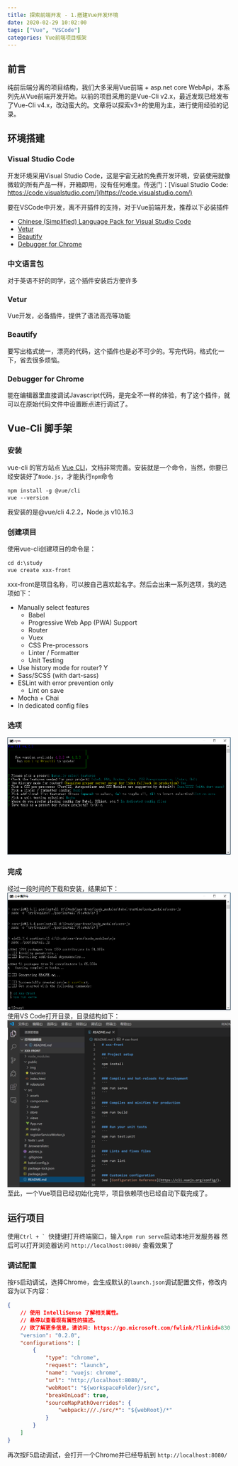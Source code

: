 ```yaml
---
title: 探索前端开发 - 1.搭建Vue开发环境
date: 2020-02-29 10:02:00
tags: ["Vue", "VSCode"]
categories: Vue前端项目框架
---
```


## 前言
纯前后端分离的项目结构，我们大多采用Vue前端 + asp.net core WebApi，本系列先从Vue前端开发开始。以前的项目采用的是Vue-Cli v2.x，最近发现已经发布了Vue-Cli v4.x，改动蛮大的。文章将以探索v3+的使用为主，进行使用经验的记录。

## 环境搭建
### Visual Studio Code
开发环境采用Visual Studio Code，这是宇宙无敌的免费开发环境，安装使用就像微软的所有产品一样，开箱即用，没有任何难度。传送门：[Visual Studio Code: https://code.visualstudio.com/](https://code.visualstudio.com/)

要在VSCode中开发，离不开插件的支持，对于Vue前端开发，推荐以下必装插件
* [Chinese (Simplified) Language Pack for Visual Studio Code](https://marketplace.visualstudio.com/items?itemName=MS-CEINTL.vscode-language-pack-zh-hans)
* [Vetur](https://marketplace.visualstudio.com/items?itemName=octref.vetur)
* [Beautify](https://marketplace.visualstudio.com/items?itemName=HookyQR.beautify)
* [Debugger for Chrome](https://marketplace.visualstudio.com/items?itemName=msjsdiag.debugger-for-chrome)
<!-- more -->

### 中文语言包
对于英语不好的同学，这个插件安装后方便许多
### Vetur
Vue开发，必备插件，提供了语法高亮等功能
### Beautify
要写出格式统一，漂亮的代码，这个插件也是必不可少的。写完代码，格式化一下，省去很多烦恼。
### Debugger for Chrome
能在编辑器里直接调试Javascript代码，是完全不一样的体验，有了这个插件，就可以在原始代码文件中设置断点进行调试了。

## Vue-Cli 脚手架
### 安装
vue-cli 的官方站点 [Vue CLI](https://cli.vuejs.org/zh/)，文档非常完善。安装就是一个命令，当然，你要已经安装好了`Node.js`，才能执行`npm`命令
```
npm install -g @vue/cli
vue --version
```
我安装的是@vue/cli 4.2.2，Node.js v10.16.3
### 创建项目
使用vue-cli创建项目的命令是：
```
cd d:\study
vue create xxx-front
```
xxx-front是项目名称，可以按自己喜欢起名字。然后会出来一系列选项，我的选项如下：
* Manually select features
    * Babel
    * Progressive Web App (PWA) Support
    * Router
    * Vuex
    * CSS Pre-processors
    * Linter / Formatter
    * Unit Testing
* Use history mode for router? Y
* Sass/SCSS (with dart-sass)
* ESLint with error prevention only
    * Lint on save
* Mocha + Chai
* In dedicated config files

### 选项
![选项截图](/assets/images/vuefrontstep1/1.png)
### 完成
经过一段时间的下载和安装，结果如下：
![创建结果](/assets/images/vuefrontstep1/2.png)使用VS Code打开目录，目录结构如下：
![目录结构](/assets/images/vuefrontstep1/3.png)至此，一个Vue项目已经初始化完毕，项目依赖项也已经自动下载完成了。
## 运行项目
使用``Ctrl + ` ``快捷键打开终端窗口，输入`npm run serve`启动本地开发服务器
然后可以打开浏览器访问 `http://localhost:8080/` 查看效果了
### 调试配置
按`F5`启动调试，选择Chrome，会生成默认的`launch.json`调试配置文件，修改内容为以下内容：
```json
{
    // 使用 IntelliSense 了解相关属性。 
    // 悬停以查看现有属性的描述。
    // 欲了解更多信息，请访问: https://go.microsoft.com/fwlink/?linkid=830387
    "version": "0.2.0",
    "configurations": [
        {
            "type": "chrome",
            "request": "launch",
            "name": "vuejs: chrome",
            "url": "http://localhost:8080/",
            "webRoot": "${workspaceFolder}/src",
            "breakOnLoad": true,
            "sourceMapPathOverrides": {
                "webpack:///./src/*": "${webRoot}/*"
            }
        }
    ]
}
```
再次按F5启动调试，会打开一个Chrome并已经导航到 `http://localhost:8080/`